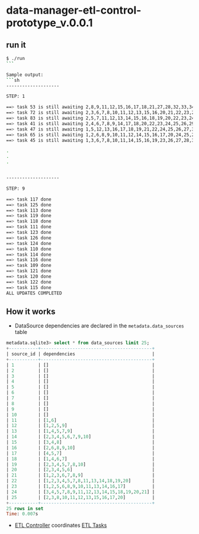 # data-manager-etl-control-prototype_v.0.0.1

## run it

````sh
$ ./run
```

Sample output:
```sh
--------------------

STEP: 1

==> task 53 is still awaiting 2,8,9,11,12,15,16,17,18,21,27,28,32,33,34,38,39,41
==> task 72 is still awaiting 2,3,6,7,8,10,11,12,13,15,16,20,21,22,23,24,29,30,32,33,39,40,41,43,44,49,51,54,59,60
==> task 83 is still awaiting 2,5,7,11,12,13,14,15,16,18,19,20,22,23,24,25,26,29,31,34,35,38,39,40,42,46,48,51,53,54,57,59,62,63,64,67,72,73
==> task 41 is still awaiting 2,4,6,7,8,9,14,17,18,20,22,23,24,25,26,29,30,32,33
==> task 47 is still awaiting 1,5,12,13,16,17,18,19,21,22,24,25,26,27,30,31,35,36,37,38,39,44,45,46
==> task 65 is still awaiting 1,2,6,8,9,10,11,12,14,15,16,17,20,24,25,26,32,33,35,36,40,41,44,45,47,48,49,52,53,55,56,57,59
==> task 45 is still awaiting 1,3,6,7,8,10,11,14,15,16,19,23,26,27,28,30,31,33

.
.
.


--------------------

STEP: 9

==> task 117 done
==> task 125 done
==> task 113 done
==> task 119 done
==> task 118 done
==> task 111 done
==> task 123 done
==> task 126 done
==> task 124 done
==> task 110 done
==> task 114 done
==> task 116 done
==> task 109 done
==> task 121 done
==> task 120 done
==> task 122 done
==> task 115 done
ALL UPDATES COMPLETED
````

## How it works

- DataSource dependencies are declared in the `metadata.data_sources` table

```sql
metadata.sqlite3> select * from data_sources limit 25;
+-----------+------------------------------------------+
| source_id | dependencies                             |
+-----------+------------------------------------------+
| 1         | []                                       |
| 2         | []                                       |
| 3         | []                                       |
| 4         | []                                       |
| 5         | []                                       |
| 6         | []                                       |
| 7         | []                                       |
| 8         | []                                       |
| 9         | []                                       |
| 10        | []                                       |
| 11        | [1,6]                                    |
| 12        | [1,2,5,9]                                |
| 13        | [1,4,5,7,9]                              |
| 14        | [2,3,4,5,6,7,9,10]                       |
| 15        | [3,4,8]                                  |
| 16        | [2,6,8,9,10]                             |
| 17        | [4,5,7]                                  |
| 18        | [1,4,6,7]                                |
| 19        | [2,3,4,5,7,8,10]                         |
| 20        | [2,3,4,5,6]                              |
| 21        | [1,2,3,6,7,8,9]                          |
| 22        | [1,2,3,4,5,7,8,11,13,14,18,19,20]        |
| 23        | [1,2,5,6,8,9,10,11,13,14,16,17]          |
| 24        | [3,4,5,7,8,9,11,12,13,14,15,18,19,20,21] |
| 25        | [2,3,8,10,11,12,13,15,16,17,20]          |
+-----------+------------------------------------------+
25 rows in set
Time: 0.007s
```

- [ETL Controller](https://github.com/availabs/data-manager-control-libraries-experiments/blob/e0a77da25cc3fb893674c122709e266f84f29376/experiments/data-manager-etl-control-prototype_v.0.0.1/src/updating/SuperStepEtlController/index.ts) coordinates [ETL Tasks](https://github.com/availabs/data-manager-control-libraries-experiments/blob/e0a77da25cc3fb893674c122709e266f84f29376/experiments/data-manager-etl-control-prototype_v.0.0.1/src/updating/SuperStepUpdateTask/index.ts)

